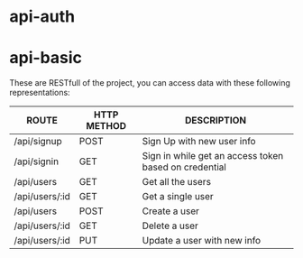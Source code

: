 # api-auth
# api-basic

These are RESTfull of the project, you can access data with these following representations:  

| ROUTE          | HTTP METHOD | DESCRIPTION                 |
|----------------|-------------|-----------------------------|
| /api/signup    | POST        | Sign Up with new user info         |
| /api/signin    | GET         | Sign in while get an access token based on credential|
| /api/users     | GET         | Get all the users           |
| /api/users/:id | GET         | Get a single user           |
| /api/users     | POST        | Create a user               |
| /api/users/:id | GET         | Delete a user               |
| /api/users/:id | PUT         | Update a user with new info |                

